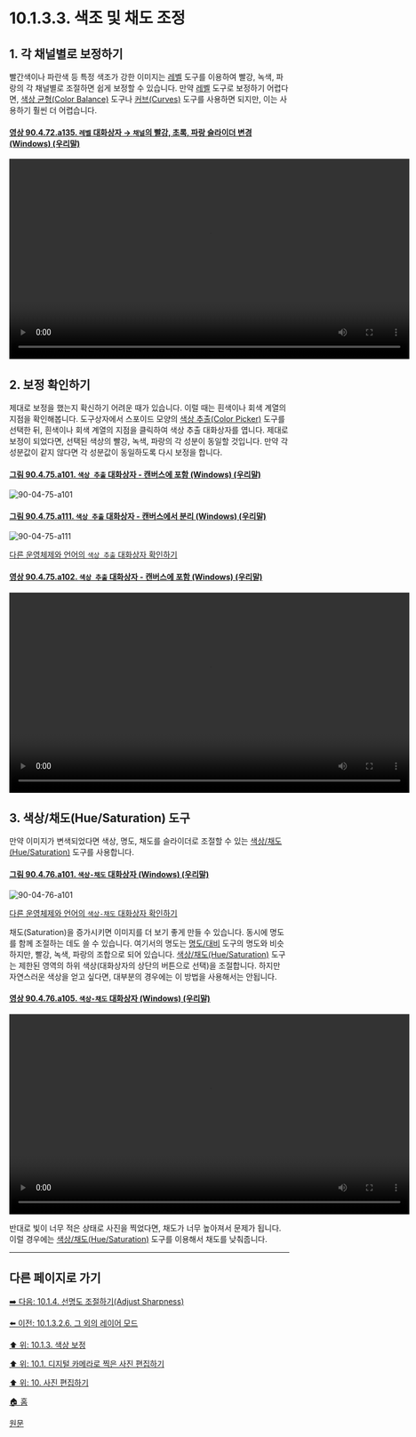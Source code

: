 # 10.1.3.3. 색조 및 채도 조정
## 1. 각 채널별로 보정하기
빨간색이나 파란색 등 특정 색조가 강한 이미지는 [레벨](./16-08-10-levels.md) 도구를 이용하여 빨강, 녹색, 파랑의 각 채널별로 조절하면 쉽게 보정할 수 있습니다. 만약 [레벨](./16-08-10-levels.md) 도구로 보정하기 어렵다면, [색상 균형(Color Balance)](./16-08-02-color-balance.md) 도구나 [커브(Curves)](./16-08-11-curves.md) 도구를 사용하면 되지만, 이는 사용하기 훨씬 더 어렵습니다.

<a id="90-04-72-a135"></a>

#### [영상 90.4.72.a135. `레벨` 대화상자 → `채널`의 빨강, 초록, 파랑 슬라이더 변경 (Windows) (우리말)](./90-04-72-level.md#90-04-72-a135)
<video controls="controls" width="720" src="https://github.com/wonder13662/gimp/assets/15767104/0e88e5c4-e823-44b9-8e0e-fef725a627dd"></video>

## 2. 보정 확인하기
제대로 보정을 했는지 확신하기 어려운 때가 있습니다. 이럴 때는 흰색이나 회색 계열의 지점을 확인해봅니다. 도구상자에서 스포이드 모양의 [색상 추출(Color Picker)](./14-05-03-00-color-picker.md) 도구를 선택한 뒤, 흰색이나 회색 계열의 지점을 클릭하여 색상 추출 대화상자를 엽니다. 제대로 보정이 되었다면, 선택된 색상의 빨강, 녹색, 파랑의 각 성분이 동일할 것입니다. 만약 각 성분값이 같지 않다면 각 성분값이 동일하도록 다시 보정을 합니다.

<a id="90-04-75-a101"></a>

#### [그림 90.4.75.a101. `색상 추출` 대화상자 - 캔버스에 포함 (Windows) (우리말)](./90-04-75-color_picker.md#90-04-75-a101)
![90-04-75-a101](https://github.com/wonder13662/gimp/assets/15767104/2937fd4f-5117-4fe9-9694-f0948aba3c04)

<a id="90-04-75-a111"></a>

#### [그림 90.4.75.a111. `색상 추출` 대화상자 - 캔버스에서 분리 (Windows) (우리말)](./90-04-75-color_picker.md#90-04-75-a111)
![90-04-75-a111](https://github.com/wonder13662/gimp/assets/15767104/bd79d8ab-a559-4a8c-a397-8beb0a26f563)

[다른 운영체제와 언어의 `색상 추출` 대화상자 확인하기](./90-04-75-color_picker.md#90-04-75-a121)

<a id="90-04-75-a102"></a>

#### [영상 90.4.75.a102. `색상 추출` 대화상자 - 캔버스에 포함 (Windows) (우리말)](./90-04-75-color_picker.md#90-04-75-a102)
<video controls="controls" width="720" src="https://github.com/wonder13662/gimp/assets/15767104/65684fa9-aa57-4b6b-b68a-00a0bd858e2c"></video>

## 3. 색상/채도(Hue/Saturation) 도구
만약 이미지가 변색되었다면 색상, 명도, 채도를 슬라이더로 조절할 수 있는 [색상/채도(Hue/Saturation)](./16-08-05-hue-saturation.md) 도구를 사용합니다. 

<a id="90-04-76-a101"></a>

#### [그림 90.4.76.a101. `색상-채도` 대화상자 (Windows) (우리말)](./90-04-76-hue_saturation.md#90-04-76-a101)
![90-04-76-a101](https://github.com/wonder13662/gimp/assets/15767104/1e845854-a7e1-4f7e-bfd4-5b5c21b223f5)

[다른 운영체제와 언어의 `색상-채도` 대화상자 확인하기](./90-04-76-hue_saturation.md#90-04-76-a102)

채도(Saturation)을 증가시키면 이미지를 더 보기 좋게 만들 수 있습니다. 동시에 명도를 함께 조절하는 데도 쓸 수 있습니다. 여기서의 명도는 [명도/대비](./16-08-09-brightness-contrast.md) 도구의 명도와 비슷하지만, 빨강, 녹색, 파랑의 조합으로 되어 있습니다. [색상/채도(Hue/Saturation)](./16-08-05-hue-saturation.md) 도구는 제한된 영역의 하위 색상(대화상자의 상단의 버튼으로 선택)을 조절합니다. 하지만 자연스러운 색상을 얻고 싶다면, 대부분의 경우에는 이 방법을 사용해서는 안됩니다.

<a id="90-04-76-a105"></a>

#### [영상 90.4.76.a105. `색상-채도` 대화상자 (Windows) (우리말)](./90-04-76-hue_saturation.md#90-04-76-a105)
<video controls="controls" width="720" src="https://github.com/wonder13662/gimp/assets/15767104/fc26c240-c08a-4606-a7d7-acdc3e63067f"></video>

반대로 빛이 너무 적은 상태로 사진을 찍었다면, 채도가 너무 높아져서 문제가 됩니다. 이럴 경우에는 [색상/채도(Hue/Saturation)](./16-08-05-hue-saturation.md) 도구를 이용해서 채도를 낮춰줍니다.

[comment]: <> (TODO 빛이 너무 적어 채도를 낮추는 예시 영상 추가하기)

***

## 다른 페이지로 가기

[➡️ 다음: 10.1.4. 선명도 조절하기(Adjust Sharpness)](./10-01-04-00-adjusting_sharpness.md)

[⬅️ 이전: 10.1.3.2.6. 그 외의 레이어 모드](./10-01-03-02-06-layer_mode_etc.md)

[⬆️ 위: 10.1.3. 색상 보정](./10-01-03-00-improving_colors.md)

[⬆️ 위: 10.1. 디지털 카메라로 찍은 사진 편집하기](./10-01-00-working-with-digital-camera-photos.md)

[⬆️ 위: 10. 사진 편집하기](./10-00-enhancing-photographs.md)

[🏠 홈](./00-home.md)

[원문](https://docs.gimp.org/2.10/ko/gimp-imaging-photos.html#gimp-using-photography-colors)
